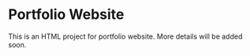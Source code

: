 # Portfolio Website

This is an HTML project for portfolio website. More details will be added soon.